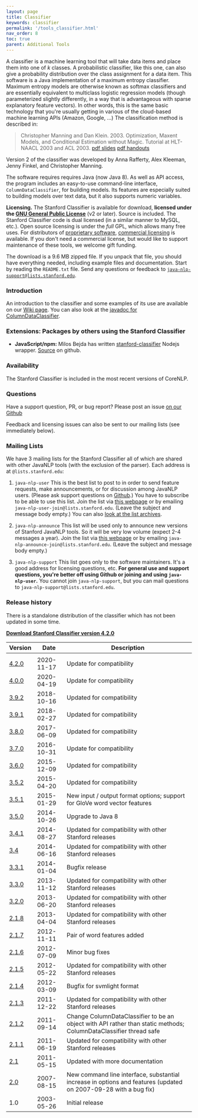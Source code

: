 ```yaml
---
layout: page
title: Classifier
keywords: classifier
permalink: '/tools_classifier.html'
nav_order: 8
toc: true
parent: Additional Tools
---
```


A classifier is a machine learning tool that will take data items and place
them into one of _k_ classes. A probabilistic classifier, like this one, can
also give a probability distribution over the class assignment for a data
item. This software is a Java implementation of a maximum entropy classifier.
Maximum entropy models are otherwise known as softmax classifiers and are
essentially equivalent to multiclass logistic regression models (though
parameterized slightly differently, in a way that is advantageous with sparse
explanatory feature vectors). In other words, this is the same basic
technology that you're usually getting in various of the cloud-based machine
learning APIs (Amazon, Google, ...) The classification method is described in:

> Christopher Manning and Dan Klein. 2003. Optimization, Maxent Models, and
> Conditional Estimation without Magic. Tutorial at HLT-NAACL 2003 and ACL 2003.
> [pdf slides](https://nlp.stanford.edu/pubs/maxent-tutorial-slides.pdf)
> [pdf handouts](https://nlp.stanford.edu/pubs/maxent-tutorial-slides-6.pdf)

Version 2 of the classifier was developed by Anna Rafferty, Alex Kleeman,
Jenny Finkel, and Christopher Manning.

The software requires requires Java (now Java 8). As well as API access, the
program includes an easy-to-use command-line interface,
`ColumnDataClassifier`, for building models. Its features are especially
suited to building models over text data, but it also supports numeric
variables.

**Licensing.** The Stanford Classifier is available for download, **licensed
under the [GNU General Public License](http://www.gnu.org/licenses/gpl-2.0.html)** (v2 or later). Source is
included. The Stanford Classifier code is dual licensed (in a similar manner
to MySQL, etc.). Open source licensing is under the _full_ GPL, which allows
many free uses. For distributors of [proprietary
software](http://www.gnu.org/licenses/gpl-faq.html#GPLInProprietarySystem),
[commercial
licensing](http://otlportal.stanford.edu/techfinder/technology/ID=27277) is
available. If you don't need a commercial license, but would like to support
maintenance of these tools, we welcome gift funding.

The download is a 9.6 MB zipped file. If you unpack that file, you should have
everything needed, including example files and documentation. Start by reading
the `README.txt` file. Send any questions or feedback to
[`java-nlp-support@lists.stanford.edu`](mailto:java-nlp-support@lists.stanford.edu).

### Introduction

An introduction to the classifier and some examples of its use are available
on our [Wiki page](http://nlp.stanford.edu/wiki/Software/Classifier). You can
also look at the [javadoc for ColumnDataClassifier](http://nlp.stanford.edu/nlp/javadoc/javanlp/edu/stanford/nlp/classify/ColumnDataClassifier.html).

### Extensions: Packages by others using the Stanford Classifier

- **JavaScript/npm:** Milos Bejda has written [stanford-classifier](https://www.npmjs.com/package/stanford-classifier) Nodejs wrapper. [Source](https://github.com/mbejda/Nodejs-Stanford-Classifier) on github. 

### Availability

The Stanford Classifier is included in the most recent versions of CoreNLP.

### Questions

Have a support question, PR, or bug report?  Please post an issue [on our Github](https://github.com/stanfordnlp/CoreNLP)

Feedback and licensing issues can also be
sent to our mailing lists (see immediately below).

### Mailing Lists

We have 3 mailing lists for the Stanford Classifier all of which are shared
with other JavaNLP tools (with the exclusion of the parser). Each address is
at `@lists.stanford.edu`:

  1. `java-nlp-user` This is the best list to post to in order to send feature requests, make announcements, or for discussion among JavaNLP users. (Please ask support questions on [Github](https://github.com/stanfordnlp/CoreNLP).)
You have to subscribe to be able to use this list. Join the list via [this
webpage](https://mailman.stanford.edu/mailman/listinfo/java-nlp-user) or by
emailing `java-nlp-user-join@lists.stanford.edu`. (Leave the subject and
message body empty.) You can also [look at the list archives](https://mailman.stanford.edu/pipermail/java-nlp-user/).

  2. `java-nlp-announce` This list will be used only to announce new versions of Stanford JavaNLP tools. So it will be very low volume (expect 2-4 messages a year). Join the list via [this webpage](https://mailman.stanford.edu/mailman/listinfo/java-nlp-announce) or by emailing `java-nlp-announce-join@lists.stanford.edu`. (Leave the subject and message body empty.)

  3. `java-nlp-support` This list goes only to the software maintainers. It's a good address for licensing questions, etc. **For general use and support questions, you're better off using Github or joining and using `java-nlp-user`.** You cannot join `java-nlp-support`, but you can mail questions to `java-nlp-support@lists.stanford.edu`.

  
### Release history

There is a standalone distribution of the classifier which has not been updated in some time.

**[Download Stanford Classifier version 4.2.0](stanford-classifier-4.2.0.zip)**  

| Version | Date | Description |
|---|---|---|
|  |
| <a href="stanford-classifier-4.2.0.zip">4.2.0</a> | 2020-11-17 | Update for compatibility |
| <a href="stanford-classifier-4.0.0.zip">4.0.0</a> | 2020-04-19 | Update for compatibility |
| <a href="stanford-classifier-2018-10-16.zip">3.9.2</a> | 2018-10-16 | Updated for compatibility |
| <a href="stanford-classifier-2018-02-27.zip">3.9.1</a> | 2018-02-27 | Updated for compatibility |
| <a href="stanford-classifier-2017-06-09.zip">3.8.0</a> | 2017-06-09 | Updated for compatibility |
| <a href="stanford-classifier-2016-10-31.zip">3.7.0</a> | 2016-10-31 | Update for compatibility |
| <a href="stanford-classifier-2015-12-09.zip">3.6.0</a> | 2015-12-09 | Updated for compatibility |
| <a href="stanford-classifier-2015-04-20.zip">3.5.2</a> | 2015-04-20 | Updated for compatibility |
| <a href="stanford-classifier-2015-01-29.zip">3.5.1</a> | 2015-01-29 | New input / output format options; support for GloVe word vector features |
| <a href="stanford-classifier-2014-10-26.zip">3.5.0</a> | 2014-10-26 | Upgrade to Java 8 |
| <a href="stanford-classifier-2014-08-27.zip">3.4.1</a> | 2014-08-27 | Updated for compatibility with other Stanford releases |
| <a href="stanford-classifier-2014-06-16.zip">3.4</a> | 2014-06-16 | Updated for compatibility with other Stanford releases |
| <a href="stanford-classifier-2014-01-04.zip">3.3.1</a> | 2014-01-04 | Bugfix release |
| <a href="stanford-classifier-2013-11-12.zip">3.3.0</a> | 2013-11-12 | Updated for compatibility with other Stanford releases |
| <a href="stanford-classifier-2013-06-20.zip">3.2.0</a> | 2013-06-20 | Updated for compatibility with other Stanford releases |
| <a href="stanford-classifier-2013-04-04.tgz">2.1.8</a> | 2013-04-04 | Updated for compatibility with other Stanford releases |
| <a href="stanford-classifier-2012-11-11.zip">2.1.7</a> | 2012-11-11 | Pair of word features added |
| <a href="stanford-classifier-2012-07-09.tgz">2.1.6</a> | 2012-07-09 | Minor bug fixes |
| <a href="stanford-classifier-2012-05-22.tgz">2.1.5</a> | 2012-05-22 | Updated for compatibility with other Stanford releases |
| <a href="stanford-classifier-2012-03-09.tgz">2.1.4</a> | 2012-03-09 | Bugfix for svmlight format |
| <a href="stanford-classifier-2011-12-22.tgz">2.1.3</a> | 2011-12-22 | Updated for compatibility with other Stanford releases |
| <a href="stanford-classifier-2011-09-14.tar.gz">2.1.2</a> | 2011-09-14 | Change ColumnDataClassifier to be an object with API rather than static methods; ColumnDataClassifier thread safe |
| <a href="stanford-classifier-2011-06-19.tar.gz">2.1.1</a> | 2011-06-19 | Updated for compatibility with other Stanford releases |
| <a href="stanford-classifier-2011-05-15.tar.gz">2.1</a> | 2011-05-15 | Updated with more documentation |
| <a href="stanford-classifier-2007-08-15.tar.gz">2.0</a> | 2007-08-15 | New command line interface, substantial increase in options and features (updated on 2007-09-28 with a bug fix) |
| 1.0 | 2003-05-26 | Initial release |

  

